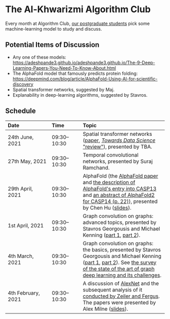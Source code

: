 # The Al-Khwarizmi Algorithm Club

Every month at Algorithm Club, [our postgraduate students](http://csvision.swansea.ac.uk/index.php?n=Site.People#pgr) pick some machine-learning model to study and discuss.

## Potential Items of Discussion

* Any one of these models: https://adeshpande3.github.io/adeshpande3.github.io/The-9-Deep-Learning-Papers-You-Need-To-Know-About.html
* The AlphaFold model that famously predicts protein folding: https://deepmind.com/blog/article/AlphaFold-Using-AI-for-scientific-discovery
* Spatial transformer networks, suggested by Maj.
* Explanability in deep-learning algorithms, suggested by Stavros. 

## Schedule

|<div style="width:120px">Date</div>|<div style="width:80px">Time</div>|Topic|
|:---|:---|:----|
24th June, 2021 | 09:30&ndash;10:30 | Spatial transformer networks ([paper](https://proceedings.neurips.cc/paper/2015/file/33ceb07bf4eeb3da587e268d663aba1a-Paper.pdf), [*Towards Data Science* "review"](https://towardsdatascience.com/review-stn-spatial-transformer-network-image-classification-d3cbd98a70aa)), presented by TBA.
27th May, 2021 | 09:30&ndash;10:30 | Temporal convolutional networks, presented by Suraj Ramchand.
29th April, 2021 | 09:30&ndash;10:30 | AlphaFold (the [AlphaFold paper](https://www.nature.com/articles/s41586-019-1923-7) and [the description of AlphaFold's entry into CASP13](https://onlinelibrary.wiley.com/doi/full/10.1002/prot.25834) and [an abstract of AlphaFold2 for CASP14 (p. 22)](https://predictioncenter.org/casp14/doc/CASP14_Abstracts.pdf)), presented by Chen Hu ([slides](docs/Algorithm%20Club/4,%20AlphaFold,%20Chen.pdf)).
1st April, 2021 | 09:30&ndash;10:30 | Graph convolution on graphs: advanced topics, presented by Stavros Georgousis and Michael Kenning ([part 1](docs/Algorithm%20Club/3a,%20Deep%20Learning%20on%20Graphs,%20Advanced%20Topics,%20Part%201,%20Stavros.pdf), [part 2](docs/Algorithm%20Club/3b,%20Deep%20Learning%20on%20Graphs,%20Advanced%20Topics,%20Part%202,%20Michael.pdf)).
4th March, 2021 | 09:30&ndash;10:30 | Graph convolution on graphs: the basics, presented by Stavros Georgousis and Michael Kenning ([part 1](docs/Algorithm%20Club/2a,%20Deep%20Learning%20on%20Graphs,%20Part%201,%20Michael.pdf), [part 2](docs/Algorithm%20Club/2b,%20Deep%20Learning%20on%20Graphs,%20Part%202,%20Stavros.pdf)). See [the survey of the state of the art of graph deep learning and its challenges](https://doi.org/10.1109/ACCESS.2021.3055280).
4th February, 2021 | 09:30&ndash;10:30 | A discussion of [AlexNet](https://papers.nips.cc/paper/4824-imagenet-classification-with-deep-convolutional-neural-networks.pdf) and the subsequent analysis of it [conducted by Zeiler and Fergus](https://arxiv.org/pdf/1311.2901v3.pdf). The papers were presented by Alex Milne ([slides](docs/Algorithm%20Club/1,%20CNNs,%20Alex.pdf)).